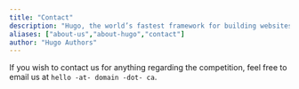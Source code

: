 ```yaml
---
title: "Contact"
description: "Hugo, the world’s fastest framework for building websites"
aliases: ["about-us","about-hugo","contact"]
author: "Hugo Authors"
---
```


If you wish to contact us for anything regarding the competition, feel free to email us at `hello -at- domain -dot- ca`.
